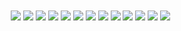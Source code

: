 <script>
document.addEventListener("DOMContentLoaded", function(){
    var section = document.getElementById('imgs');
    for (var i = section.children.length; i >= 0; i--) {
        section.appendChild(section.children[Math.random() * i | 0]);
    }
});
</script>

<section id="imgs" style="margin: 10px;">
    <img src="https://d.32k.io/brook-in-austin.jpg"/>
    <img src="https://d.32k.io/brooke-and-ryan.jpg"/>
    <img src="https://d.32k.io/ryan-shovel.jpg"/>
    <img src="https://d.32k.io/ryan-pan.jpg"/>
    <img src="https://d.32k.io/pan.jpg"/>
    <img src="https://d.32k.io/phils-big-day.jpg"/>
    <img src="https://d.32k.io/working-on-the-hog.jpg"/>
    <img src="https://d.32k.io/grandpa-in-front-of-model-a.jpg"/>
    <img src="https://d.32k.io/brother-and-sisters.jpg"/>
    <img src="https://d.32k.io/ryan-katherine-santa.jpg"/>
    <img src="https://d.32k.io/ryan-abides.jpg"/>
    <img src="https://d.32k.io/ryan-and-gavin-domo.jpg"/>
    <img src="https://d.32k.io/taking-a-nap.jpg"/>
</section>
